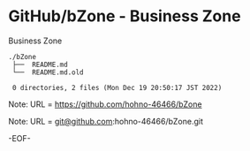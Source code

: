 # GitHub/bZone - Business Zone

Business Zone

    ./bZone
     ├──  README.md
     └──  README.md.old
     
     0 directories, 2 files (Mon Dec 19 20:50:17 JST 2022)


Note: URL = https://github.com/hohno-46466/bZone

Note: URL = git@github.com:hohno-46466/bZone.git

-EOF-
